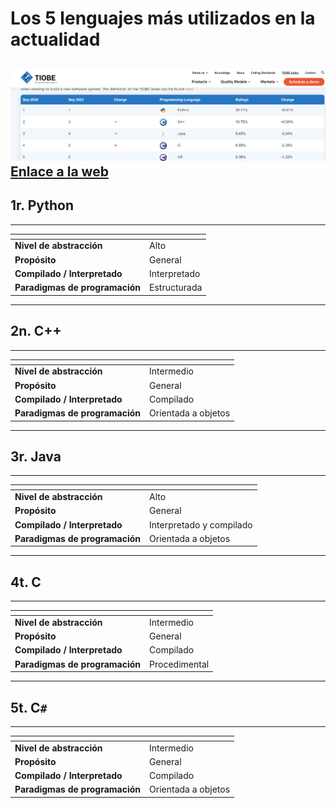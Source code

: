 # Los 5 lenguajes más utilizados en la actualidad
![Top 5 lenguajes](../img/lenguajes_utilizados.png)
[Enlace a la web](https://www.tiobe.com/tiobe-index/)
---
## 1r. Python
---
| <!-- -->             |<!-- --> |
|----------------------|---------|
|**Nivel de abstracción**  | Alto    |
|**Propósito**             | General   |
|**Compilado / Interpretado**  | Interpretado    |
|**Paradigmas de programación** | Estructurada    |

---
## 2n. C++
---
| <!-- -->             |<!-- --> |
|----------------------|---------|
|**Nivel de abstracción**  | Intermedio   |
|**Propósito**            | General   |
|**Compilado / Interpretado**  | Compilado    |
|**Paradigmas de programación** | Orientada a objetos    |
---
## 3r. Java
---
| <!-- -->             |<!-- --> |
|----------------------|---------|
|**Nivel de abstracción**  | Alto   |
|**Propósito**           | General   |
|**Compilado / Interpretado**  | Interpretado y compilado   |
|**Paradigmas de programación** | Orientada a objetos    |
---
## 4t. C
---
| <!-- -->             |<!-- --> |
|----------------------|---------|
|**Nivel de abstracción**  | Intermedio   |
|**Propósito**            | General   |
|**Compilado / Interpretado**  | Compilado  |
|**Paradigmas de programación** | Procedimental    |
---
## 5t. C``#``
---
| <!-- -->             |<!-- --> |
|----------------------|---------|
|**Nivel de abstracción**  | Intermedio   |
|**Propósito**            | General   |
|**Compilado / Interpretado**  | Compilado  |
|**Paradigmas de programación** | Orientada a objetos   |




